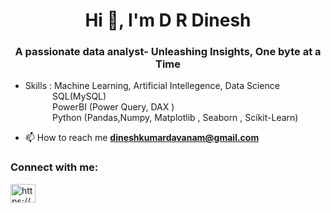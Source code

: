<h1 align="center">Hi 👋, I'm D R Dinesh </h1>
<h3 align="center">A passionate data analyst- Unleashing Insights, One byte at a Time</h3>

- Skills : Machine Learning, Artificial Intellegence, Data Science <br>
   &nbsp;&nbsp;&nbsp;&nbsp;&nbsp;&nbsp;&nbsp;&nbsp;&nbsp;&nbsp;  SQL(MySQL) <br>
   &nbsp;&nbsp;&nbsp;&nbsp;&nbsp;&nbsp;&nbsp;&nbsp;&nbsp;&nbsp;  PowerBI (Power Query, DAX ) <br>
   &nbsp;&nbsp;&nbsp;&nbsp;&nbsp;&nbsp;&nbsp;&nbsp;&nbsp;&nbsp;  Python (Pandas,Numpy, Matplotlib , Seaborn , Scikit-Learn) <br>

- 📫 How to reach me **dineshkumardavanam@gmail.com**



<h3 align="left">Connect with me:</h3>
<p align="left">
<a href="https://www.linkedin.com/in/drdk02/" target="blank"><img align="center" src="https://github.com/dineshkumardavanam" alt="https://www.linkedin.com/in/drdk02/" height="30" width="40" /></a>
</p>
